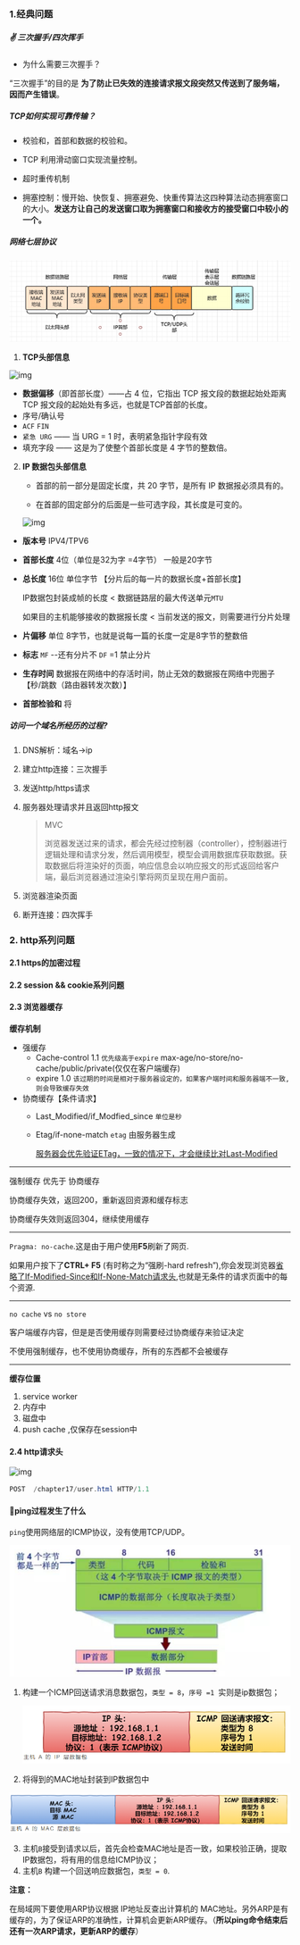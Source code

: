 ### 1.经典问题

##### :v: 三次握手/四次挥手

+ 为什么需要三次握手？

“三次握手”的目的是 **为了防止已失效的连接请求报文段突然又传送到了服务端，因而产生错误**。



##### TCP如何实现可靠传输？

+ 校验和，首部和数据的校验和。

+ TCP 利用滑动窗口实现流量控制。

+ 超时重传机制
+ 拥塞控制：慢开始、快恢复、拥塞避免、快重传算法这四种算法动态拥塞窗口的大小。**发送方让自己的发送窗口取为拥塞窗口和接收方的接受窗口中较小的一个。**

##### 网络七层协议

![image-20200715112645219](https://raw.githubusercontent.com/Leeco1997/images/master/img/ip数据报.jpg)

1. **TCP头部信息**

![img](https://gitee.com/ahuntsun/BlogImgs/raw/master/%E8%AE%A1%E7%AE%97%E6%9C%BA%E7%BD%91%E7%BB%9C/5.5.TCP%E6%8A%A5%E6%96%87%E6%AE%B5%E7%9A%84%E9%A6%96%E9%83%A8%E6%A0%BC%E5%BC%8F/1.png)

+ **数据偏移**（即首部长度）——占 4 位，它指出 TCP 报文段的数据起始处距离 TCP 报文段的起始处有多远，也就是TCP首部的长度。
+ 序号/确认号
+ `ACF` `FIN`       
+  `紧急 URG` —— 当 URG = 1 时，表明紧急指针字段有效
+ 填充字段 —— 这是为了使整个首部长度是 4 字节的整数倍。

2. **IP 数据包头部信息**

   + 首部的前一部分是固定长度，共 20 字节，是所有 IP 数据报必须具有的。

   + 在首部的固定部分的后面是一些可选字段，其长度是可变的。

   ![img](https://gitee.com/ahuntsun/BlogImgs/raw/master/%E8%AE%A1%E7%AE%97%E6%9C%BA%E7%BD%91%E7%BB%9C/4.7IP%E6%95%B0%E6%8D%AE%E5%8C%85/2.png)

+ **版本号**   IPV4/TPV6

+ **首部长度**   4位（单位是32为字 =4字节） 一般是20字节

+ **总长度**  16位  单位字节    【分片后的每一片的数据长度+首部长度】

  IP数据包封装成帧的长度 < 数据链路层的最大传送单元`MTU`

  如果目的主机能够接收的数据报长度 < 当前发送的报文，则需要进行分片处理

+ **片偏移**  单位 8字节，也就是说每一篇的长度一定是8字节的整数倍

+ **标志**  `MF` --还有分片不      `DF` =1 禁止分片 
+ **生存时间**   数据报在网络中的存活时间，防止无效的数据报在网络中兜圈子  【秒/跳数（路由器转发次数）】
+ **首部检验和**  将

##### 访问一个域名所经历的过程? 

1. DNS解析：域名->ip

2. 建立http连接：三次握手

3. 发送http/https请求

4. 服务器处理请求并且返回http报文

   > MVC
   >
   > 浏览器发送过来的请求，都会先经过控制器（controller），控制器进行逻辑处理和请求分发，然后调用模型，模型会调用数据库获取数据。获取数据后将渲染好的页面，响应信息会以响应报文的形式返回给客户端，最后浏览器通过渲染引擎将网页呈现在用户面前。

5. 浏览器渲染页面

6. 断开连接：四次挥手



### 2. http系列问题

#### 2.1 https的加密过程

#### 2.2 session && cookie系列问题





#### 2.3 浏览器缓存

**缓存机制**

+ 强缓存
  + Cache-control    1.1 `优先级高于expire`      max-age/no-store/no-cache/public/private(仅仅在客户端缓存)
  + expire   1.0        `该过期的时间是相对于服务器设定的，如果客户端时间和服务器端不一致,则会导致缓存失效`
+ 协商缓存【条件请求】
  + Last_Modified/if_Modfied_since  `单位是秒`
  
  + Etag/if-none-match    `etag` 由服务器生成
  
    [服务器会优先验证ETag，一致的情况下，才会继续比对Last-Modified]()

---

强制缓存 优先于 协商缓存

协商缓存失效，返回200，重新返回资源和缓存标志

协商缓存失效则返回304，继续使用缓存

---

`Pragma: no-cache`.这是由于用户使用**F5**刷新了网页.

如果用户按下了**CTRL+ F5** (有时称之为“强刷-hard refresh”),你会发现浏览器[省略了If-Modified-Since和If-None-Match请求头](http://blogs.msdn.com/b/ieinternals/archive/2010/07/08/technical-information-about-conditional-http-requests-and-the-refresh-button.aspx),也就是无条件的请求页面中的每个资源.

---

`no cache`   vs   `no store`

 客户端缓存内容，但是是否使用缓存则需要经过协商缓存来验证决定

不使用强制缓存，也不使用协商缓存，所有的东西都不会被缓存

---

**缓存位置**

1. service worker 
2. 内存中
3. 磁盘中
4. push cache ,仅保存在session中

#### 2.4 http请求头

![img](https://camo.githubusercontent.com/58fa07938ad016e7da6ee63b6334ceb482900076/68747470733a2f2f75706c6f61642d696d616765732e6a69616e7368752e696f2f75706c6f61645f696d616765732f333137343730312d353136643833333766353834616663372e706e673f696d6167654d6f6772322f6175746f2d6f7269656e742f7374726970253743696d61676556696577322f322f772f31323430)

```java
POST  /chapter17/user.html HTTP/1.1
```



#### :blue_heart:ping过程发生了什么

`ping`使用网络层的ICMP协议，没有使用TCP/UDP。

<img src="https://raw.githubusercontent.com/Leeco1997/images/master/img/image-20200718161717491.png" alt="image-20200718161717491" style="zoom:80%;" />

1. 构建一个ICMP回送请求消息数据包，`类型 = 8`，`序号 =1 `实则是ip数据包；

   <img src="https://raw.githubusercontent.com/Leeco1997/images/master/img/icmp.jpg" alt="image-20200704202900651" style="zoom:80%;" />

2. 将得到的MAC地址封装到IP数据包中

![image-20200704203021691](https://raw.githubusercontent.com/Leeco1997/images/master/img/MAC.jpg)

3. 主机`B`接受到请求以后，首先会检查MAC地址是否一致，如果校验正确，提取IP数据包，将有用的信息给ICMP协议；
4. 主机`B` 构建一个回送响应数据包，`类型 = 0`.

**注意：**

在局域网下要使用ARP协议根据 IP地址反查出计算机的 MAC地址。另外ARP是有缓存的，为了保证ARP的准确性，计算机会更新ARP缓存。（**所以ping命令结束后还有一次ARP请求，更新ARP的缓存**）